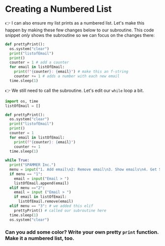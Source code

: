 # Creating a Numbered List

👉 I can also ensure my list prints as a numbered list. Let's make this happen by making these few changes below to our subroutine. This code snippet *only* shows the subroutine so we can focus on the changes there:


```python
def prettyPrint():
  os.system("clear") 
  print("listofEmail") 
  print()
  counter = 1 # add a counter
  for email in listOfEmail: 
    print(f"{counter}: {email}") # make this an f-string
    counter += 1 # adds a number with each new email
  time.sleep(1)

```

👉 We still need to call the subroutine. Let's edit our `while` loop a bit. 

```python
import os, time
listOfEmail = []

def prettyPrint():
  os.system("clear") 
  print("listofEmail") 
  print()
  counter = 1 
  for email in listOfEmail: 
    print(f"{counter}: {email}") 
    counter += 1 
  time.sleep(1)
  
while True:
  print("SPAMMER Inc.")
  menu = input("1. Add email\n2: Remove email\n3. Show emails\n4. Get SPAMMING\n> ")
  if menu == "1":
    email = input("Email > ")
    listOfEmail.append(email)
  elif menu =="2":
    email = input ("Email > ")
    if email in listOfEmail:
      listOfEmail.remove(email)
  elif menu == "3": # we added this elif
    prettyPrint() # called our subroutine here
  time.sleep(1)
  os.system("clear")
  ```

  ### Can you add some color? Write your own pretty `print` function. Make it a numbered list, too.